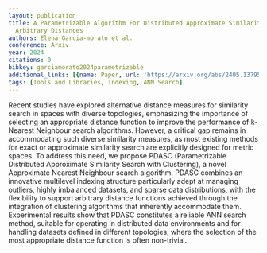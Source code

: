 ```yaml
---
layout: publication
title: A Parametrizable Algorithm For Distributed Approximate Similarity Search With
  Arbitrary Distances
authors: Elena Garcia-morato et al.
conference: Arxiv
year: 2024
citations: 0
bibkey: garciamorato2024parametrizable
additional_links: [{name: Paper, url: 'https://arxiv.org/abs/2405.13795'}]
tags: [Tools and Libraries, Indexing, ANN Search]
---
```

Recent studies have explored alternative distance measures for similarity
search in spaces with diverse topologies, emphasizing the importance of
selecting an appropriate distance function to improve the performance of
k-Nearest Neighbour search algorithms. However, a critical gap remains in
accommodating such diverse similarity measures, as most existing methods for
exact or approximate similarity search are explicitly designed for metric
spaces.
  To address this need, we propose PDASC (Parametrizable Distributed
Approximate Similarity Search with Clustering), a novel Approximate Nearest
Neighbour search algorithm. PDASC combines an innovative multilevel indexing
structure particularly adept at managing outliers, highly imbalanced datasets,
and sparse data distributions, with the flexibility to support arbitrary
distance functions achieved through the integration of clustering algorithms
that inherently accommodate them.
  Experimental results show that PDASC constitutes a reliable ANN search
method, suitable for operating in distributed data environments and for
handling datasets defined in different topologies, where the selection of the
most appropriate distance function is often non-trivial.